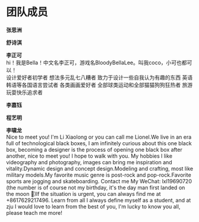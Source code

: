 # 团队成员

 **张思洲**

 **舒诗淇**

 **李正可** <br>
 hi！我是Bella！中文名李正可，游戏名BloodyBellaLee。叫我coco，小可也都可以！  
 设计爱好者初学者 
 想法多元乱七八糟者
 致力于设计一些自我认为有趣的东西
 英语韩语等各国语言尝试者
 各类画画爱好者
 全部球类运动和全部猫猫狗狗狂热者
 旅游玩耍快乐追求者

 **李嘉钰**

 **程艺明**

 **李啸龙** <br>
 Nice to meet you!
 I'm Li Xiaolong or you can call me Lionel.We live in an era full of technological black boxes, I am infinitely curious about this one black box, becoming a designer is the process of opening one black box after another, nice to meet you! I hope to walk with you.
 My hobbies
 I like videography and photography, images can bring me inspiration and vitality.Dynamic design and concept design.Modeling and crafting, most like military models.My favorite music genre is post-rock and pop-rock.Favorite sports are jogging and skateboarding.
 Contact me
 My WeChat: lxl19690720 (the number is of course not my birthday, it's the day man first landed on the moon 🚀)If the situation is urgent, you can always find me at +8617629217496.
 Learn from all
 I always define myself as a student, and at zju I would love to learn from the best of you, I'm lucky to know you all, please teach me more!